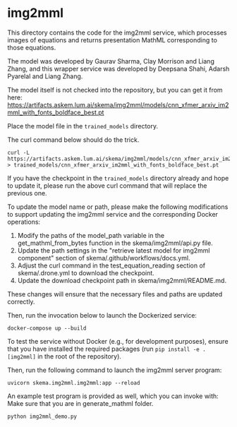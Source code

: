 # img2mml

This directory contains the code for the img2mml service, which processes images
of equations and returns presentation MathML corresponding to those equations.

The model was developed by Gaurav Sharma, Clay Morrison and Liang Zhang, and this wrapper
service was developed by Deepsana Shahi, Adarsh Pyarelal and Liang Zhang.

The model itself is not checked into the repository, but you can get it from
here:
https://artifacts.askem.lum.ai/skema/img2mml/models/cnn_xfmer_arxiv_im2mml_with_fonts_boldface_best.pt

Place the model file in the `trained_models` directory.

The curl command below should do the trick.

```
curl -L https://artifacts.askem.lum.ai/skema/img2mml/models/cnn_xfmer_arxiv_im2mml_with_fonts_boldface_best.pt > trained_models/cnn_xfmer_arxiv_im2mml_with_fonts_boldface_best.pt
```

If you have the checkpoint in the `trained_models` directory already and hope to update it, please run the above curl command that will replace the previous one.

To update the model name or path, please make the following modifications to support updating the img2mml service and the corresponding Docker operations:

1. Modify the paths of the model_path variable in the get_mathml_from_bytes function in the skema/img2mml/api.py file.
2. Update the path settings in the "retrieve latest model for img2mml component" section of skema/.github/workflows/docs.yml.
3. Adjust the curl command in the test_equation_reading section of skema/.drone.yml to download the checkpoint.
4. Update the download checkpoint path in skema/img2mml/README.md.

These changes will ensure that the necessary files and paths are updated correctly.

Then, run the invocation below to launch the Dockerized service:

```
docker-compose up --build
```

To test the service without Docker (e.g., for development purposes), ensure
that you have installed the required packages (run `pip install -e .[img2mml]`
in the root of the repository).

Then, run the following command to launch the img2mml server program:

```
uvicorn skema.img2mml.img2mml:app --reload
```

An example test program is provided as well, which you can invoke with:
Make sure that you are in generate_mathml folder.

```
python img2mml_demo.py
```
